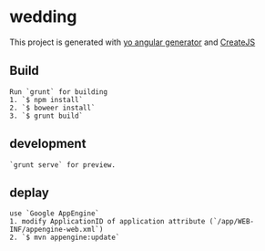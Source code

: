 # wedding #

This project is generated with [yo angular generator](https://github.com/yeoman/generator-angular)
and [CreateJS](http://www.createjs.com/)

## Build
```
Run `grunt` for building
1. `$ npm install`
2. `$ boweer install`
3. `$ grunt build`
```

## development
```
`grunt serve` for preview.
```

## deplay
```
use `Google AppEngine`
1. modify ApplicationID of application attribute (`/app/WEB-INF/appengine-web.xml`)
2. `$ mvn appengine:update`
```
